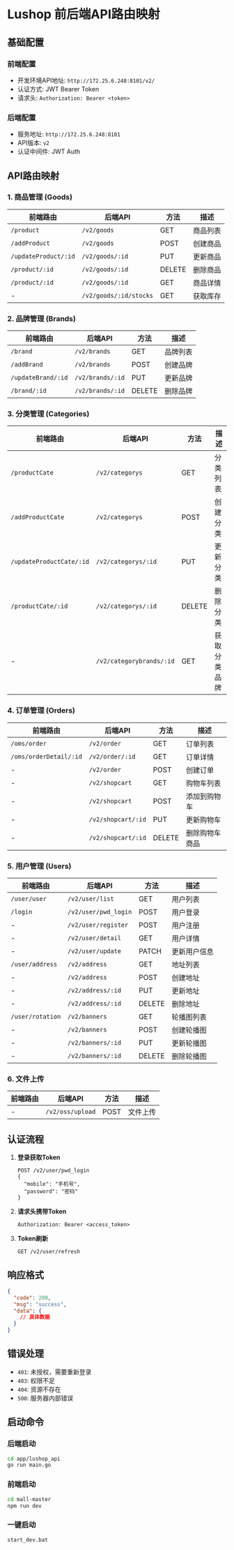 # Lushop 前后端API路由映射

## 基础配置

### 前端配置
- 开发环境API地址: `http://172.25.6.248:8101/v2/`
- 认证方式: JWT Bearer Token
- 请求头: `Authorization: Bearer <token>`

### 后端配置
- 服务地址: `http://172.25.6.248:8101`
- API版本: `v2`
- 认证中间件: JWT Auth

## API路由映射

### 1. 商品管理 (Goods)

| 前端路由 | 后端API | 方法 | 描述 |
|---------|---------|------|------|
| `/product` | `/v2/goods` | GET | 商品列表 |
| `/addProduct` | `/v2/goods` | POST | 创建商品 |
| `/updateProduct/:id` | `/v2/goods/:id` | PUT | 更新商品 |
| `/product/:id` | `/v2/goods/:id` | DELETE | 删除商品 |
| `/product/:id` | `/v2/goods/:id` | GET | 商品详情 |
| - | `/v2/goods/:id/stocks` | GET | 获取库存 |

### 2. 品牌管理 (Brands)

| 前端路由 | 后端API | 方法 | 描述 |
|---------|---------|------|------|
| `/brand` | `/v2/brands` | GET | 品牌列表 |
| `/addBrand` | `/v2/brands` | POST | 创建品牌 |
| `/updateBrand/:id` | `/v2/brands/:id` | PUT | 更新品牌 |
| `/brand/:id` | `/v2/brands/:id` | DELETE | 删除品牌 |

### 3. 分类管理 (Categories)

| 前端路由 | 后端API | 方法 | 描述 |
|---------|---------|------|------|
| `/productCate` | `/v2/categorys` | GET | 分类列表 |
| `/addProductCate` | `/v2/categorys` | POST | 创建分类 |
| `/updateProductCate/:id` | `/v2/categorys/:id` | PUT | 更新分类 |
| `/productCate/:id` | `/v2/categorys/:id` | DELETE | 删除分类 |
| - | `/v2/categorybrands/:id` | GET | 获取分类品牌 |

### 4. 订单管理 (Orders)

| 前端路由 | 后端API | 方法 | 描述 |
|---------|---------|------|------|
| `/oms/order` | `/v2/order` | GET | 订单列表 |
| `/oms/orderDetail/:id` | `/v2/order/:id` | GET | 订单详情 |
| - | `/v2/order` | POST | 创建订单 |
| - | `/v2/shopcart` | GET | 购物车列表 |
| - | `/v2/shopcart` | POST | 添加到购物车 |
| - | `/v2/shopcart/:id` | PUT | 更新购物车 |
| - | `/v2/shopcart/:id` | DELETE | 删除购物车商品 |

### 5. 用户管理 (Users)

| 前端路由 | 后端API | 方法 | 描述 |
|---------|---------|------|------|
| `/user/user` | `/v2/user/list` | GET | 用户列表 |
| `/login` | `/v2/user/pwd_login` | POST | 用户登录 |
| - | `/v2/user/register` | POST | 用户注册 |
| - | `/v2/user/detail` | GET | 用户详情 |
| - | `/v2/user/update` | PATCH | 更新用户信息 |
| `/user/address` | `/v2/address` | GET | 地址列表 |
| - | `/v2/address` | POST | 创建地址 |
| - | `/v2/address/:id` | PUT | 更新地址 |
| - | `/v2/address/:id` | DELETE | 删除地址 |
| `/user/rotation` | `/v2/banners` | GET | 轮播图列表 |
| - | `/v2/banners` | POST | 创建轮播图 |
| - | `/v2/banners/:id` | PUT | 更新轮播图 |
| - | `/v2/banners/:id` | DELETE | 删除轮播图 |

### 6. 文件上传

| 前端路由 | 后端API | 方法 | 描述 |
|---------|---------|------|------|
| - | `/v2/oss/upload` | POST | 文件上传 |

## 认证流程

1. **登录获取Token**
   ```
   POST /v2/user/pwd_login
   {
     "mobile": "手机号",
     "password": "密码"
   }
   ```

2. **请求头携带Token**
   ```
   Authorization: Bearer <access_token>
   ```

3. **Token刷新**
   ```
   GET /v2/user/refresh
   ```

## 响应格式

```json
{
  "code": 200,
  "msg": "success",
  "data": {
    // 具体数据
  }
}
```

## 错误处理

- `401`: 未授权，需要重新登录
- `403`: 权限不足
- `404`: 资源不存在
- `500`: 服务器内部错误

## 启动命令

### 后端启动
```bash
cd app/lushop_api
go run main.go
```

### 前端启动
```bash
cd mall-master
npm run dev
```

### 一键启动
```bash
start_dev.bat
``` 